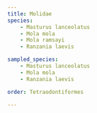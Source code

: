 ```yaml
---
title: Molidae
species:
    - Masturus lanceolatus
    - Mola mola
    - Mola ramsayi
    - Ranzania laevis

sampled_species:
    - Masturus lanceolatus
    - Mola mola
    - Ranzania laevis

order: Tetraodontiformes

---
```

